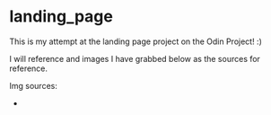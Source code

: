 # landing_page

This is my attempt at the landing page project on the Odin Project! :)

I will reference and images I have grabbed below as the sources for reference. 

Img sources: 

-